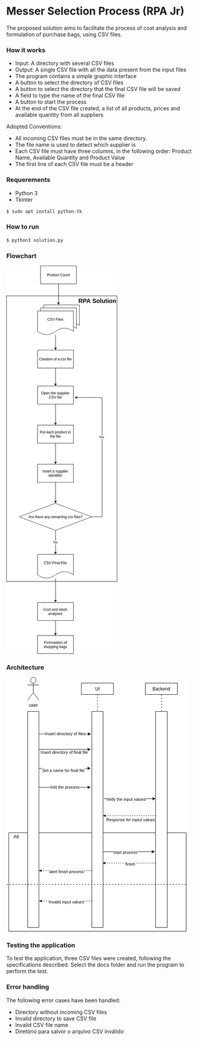 # Messer Selection Process (RPA Jr)
The proposed solution aims to facilitate the process of cost analysis and formulation of purchase bags, using CSV files.
### How it works

  - Input: A directory with several CSV files
  - Output: A single CSV file with all the data present from the input files
  - The program contains a simple graphic interface
  - A button to select the directory of CSV files
  - A button to select the directory that the final CSV file will be saved
  - A field to type the name of the final CSV file
  - A button to start the process
  - At the end of the CSV file created, a list of all products, prices and available quantity from all suppliers

Adopted Conventions:
  - All incoming CSV files must be in the same directory.
  - The file name is used to detect which supplier is
  - Each CSV file must have three columns, in the following order: Product Name, Available Quantity and Product Value
  - The first line of each CSV file must be a header
### Requerements
  - Python 3
  - Tkinter
```sh
$ sudo apt install python-tk
```
### How to run
```sh
$ python3 solution.py
```
### Flowchart
![GitHub Logo](/flow.png)

### Architecture
![GitHub Logo](/arc.png)

### Testing the application

To test the application, three CSV files were created, following the specifications described.
Select the docs folder and run the program to perform the test.

### Error handling

The following error cases have been handled:
  - Directory without incoming CSV files
  - Invalid directory to save CSV file
  - Invalid CSV file name
  - Diretório para salvor o arquivo CSV inválido

